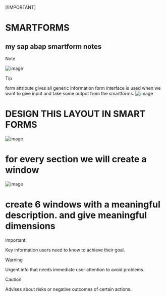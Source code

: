 [!IMPORTANT]

# SMARTFORMS
## my sap abap **smartform notes**
> [!NOTE]
> ![image](https://github.com/bhuvabhavik/SMARTFORMS/assets/49744703/658f47b2-6bf3-4b49-ae23-d63673bc4fc4)

> [!TIP]
> form attribute gives all generic information
> form interface is used when we want to give input and take some output from  the smartforms.
>![image](https://github.com/bhuvabhavik/SMARTFORMS/assets/49744703/92dfb10c-f6ab-4b38-8045-6d0d0f95a9d7)

# DESIGN THIS LAYOUT IN SMART FORMS
![image](https://github.com/bhuvabhavik/SMARTFORMS/assets/49744703/851a6f79-375b-4698-9948-980809c96efd)
 # for every section we will create a window
 ![image](https://github.com/bhuvabhavik/SMARTFORMS/assets/49744703/7d490e67-2f39-4469-a58e-5041e87b324f)
# create 6 windows with a meaningful description. and give meaningful dimensions























































































































> [!IMPORTANT]
> Key information users need to know to achieve their goal.

> [!WARNING]
> Urgent info that needs immediate user attention to avoid problems.

> [!CAUTION]
> Advises about risks or negative outcomes of certain actions.
